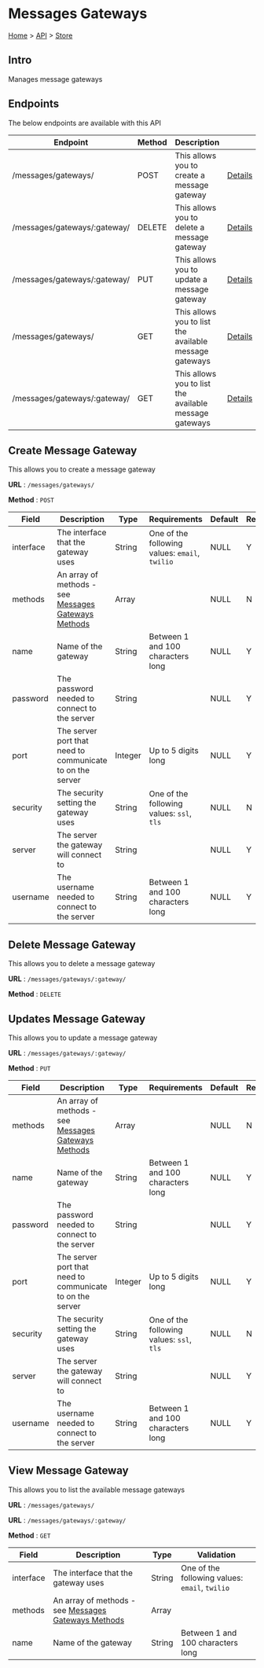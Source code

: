 # Messages Gateways
[Home](../../index.md) > [API](../index.md) > [Store](index.md)
## Intro
Manages message gateways
## Endpoints
The below endpoints are available with this API

| Endpoint | Method | Description | |
| --- | --- | --- | --- |
| /messages/gateways/ | POST | This allows you to create a message gateway | [Details](#create-message-gateway) |
| /messages/gateways/:gateway/ | DELETE | This allows you to delete a message gateway | [Details](#delete-message-gateway) |
| /messages/gateways/:gateway/ | PUT | This allows you to update a message gateway | [Details](#updates-message-gateway) |
| /messages/gateways/ | GET | This allows you to list the available message gateways | [Details](#view-message-gateway) |
| /messages/gateways/:gateway/ | GET | This allows you to list the available message gateways | [Details](#view-message-gateway) |

## Create Message Gateway
This allows you to create a message gateway

**URL** : `/messages/gateways/`

**Method** : `POST`

| Field | Description | Type | Requirements | Default | Required? | Conditional? |
| --- | --- | --- | --- | --- | --- | --- |
| interface | The interface that the gateway uses | String | One of the following values: `email`, `twilio` | NULL | Y | N |
| methods | An array of methods - see [Messages Gateways Methods](Messages_Gateways_Methods.md#create-messages-gateways-methods) | Array |  | NULL | N | N |
| name | Name of the gateway | String | Between 1 and 100 characters long | NULL | Y | N |
| password | The password needed to connect to the server | String |  | NULL | Y | N |
| port | The server port that need to communicate to on the server | Integer | Up to 5 digits long | NULL | Y | N |
| security | The security setting the gateway uses | String | One of the following values: `ssl`, `tls` | NULL | N | N |
| server | The server the gateway will connect to | String |  | NULL | Y | N |
| username | The username needed to connect to the server | String | Between 1 and 100 characters long | NULL | Y | N |

## Delete Message Gateway
This allows you to delete a message gateway

**URL** : `/messages/gateways/:gateway/`

**Method** : `DELETE`

## Updates Message Gateway
This allows you to update a message gateway

**URL** : `/messages/gateways/:gateway/`

**Method** : `PUT`

| Field | Description | Type | Requirements | Default | Required? | Conditional? |
| --- | --- | --- | --- | --- | --- | --- |
| methods | An array of methods - see [Messages Gateways Methods](Messages_Gateways_Methods.md#update-messages-gateways-methods) | Array |  | NULL | N | N |
| name | Name of the gateway | String | Between 1 and 100 characters long | NULL | Y | N |
| password | The password needed to connect to the server | String |  | NULL | Y | N |
| port | The server port that need to communicate to on the server | Integer | Up to 5 digits long | NULL | Y | N |
| security | The security setting the gateway uses | String | One of the following values: `ssl`, `tls` | NULL | N | N |
| server | The server the gateway will connect to | String |  | NULL | Y | N |
| username | The username needed to connect to the server | String | Between 1 and 100 characters long | NULL | Y | N |

## View Message Gateway
This allows you to list the available message gateways

**URL** : `/messages/gateways/`

**URL** : `/messages/gateways/:gateway/`

**Method** : `GET`

| Field | Description | Type | Validation |
| --- | --- | --- | --- |
| interface | The interface that the gateway uses | String | One of the following values: `email`, `twilio` |
| methods | An array of methods - see [Messages Gateways Methods](Messages_Gateways_Methods.md#view-messages-gateways-methods) | Array |  |
| name | Name of the gateway | String | Between 1 and 100 characters long |
